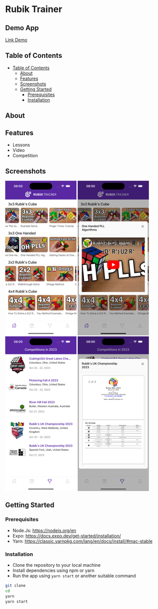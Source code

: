 # Rubik Trainer

## Demo App
<a href="https://drive.google.com/file/d/1KF9XVaecfH_Uc3s4RgIV8bv7Z44KnA0P/view">Link Demo<a>


## Table of Contents

-   [Table of Contents](#table-of-contents)
    -   [About](#about)
    -   [Features](#features)
    -   [Screenshots](#screenshots)
    -   [Getting Started](#getting-started)
        -   [Prerequisites](#prerequisites)
        -   [Installation](#installation)

## About

## Features

-   Lessons
-   Video
-   Competition

## Screenshots

<p float='left'>
<img src="images/s1.png" width="45%" alt='screen1'>
<img src="images/s2.png" width="45%" alt='screen1'>
<img src="images/s3.png" width="45%" alt='screen1'>
<img src="images/s4.png" width="45%" alt='screen1'>
</p>

## Getting Started

### Prerequisites

-   Node.Js: https://nodejs.org/en
-   Expo: https://docs.expo.dev/get-started/installation/
-   Yarn: https://classic.yarnpkg.com/lang/en/docs/install/#mac-stable

### Installation

-   Clone the repository to your local machine
-   Install dependencies using npm or yarn
-   Run the app using `yarn start` or another suitable command

```bash
git clone 
cd 
yarn
yarn start
```
